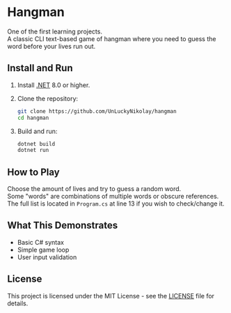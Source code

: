# Hangman

One of the first learning projects.  
A classic CLI text-based game of hangman where you need to guess the word before your lives run out.

## Install and Run

1. Install [.NET](https://dotnet.microsoft.com/en-us/download/dotnet/8.0) 8.0 or higher.

2. Clone the repository:

    ```bash
	git clone https://github.com/UnLuckyNikolay/hangman
    cd hangman
	```

3. Build and run:

	```bash 
	dotnet build 
	dotnet run
	```

## How to Play

Choose the amount of lives and try to guess a random word.  
Some "words" are combinations of multiple words or obscure references.
The full list is located in `Program.cs` at line 13 if you wish to check/change it.

## What This Demonstrates

 * Basic C# syntax
 * Simple game loop
 * User input validation

## License

This project is licensed under the MIT License - see the [LICENSE](LICENSE) file for details.